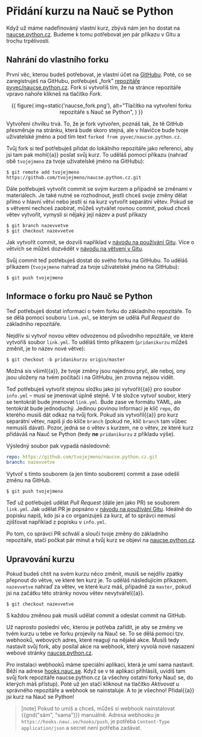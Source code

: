# Přidání kurzu na Nauč se Python

Když už máme nadefinováný vlastní kurz, zbývá nám jen ho dostat na [naucse.python.cz](http://naucse.python.cz/).
Budeme k tomu potřebovat jen pár příkazu v Gitu a trochu trpělivosti.

## Nahrání do vlastního forku

První věc, kterou budeš potřebovat, je vlastní účet na [GitHubu](https://github.com/).
Poté, co se zaregistruješ na GitHubu, potřebuješ „fork” [repozitáře pyvec/naucse.python.cz](https://github.com/pyvec/naucse.python.cz).
Fork si vytvoříš tím, že na stránce repozitáře vpravo nahoře klikneš na tlačítko _Fork_.

<div style="text-align: center">
{{ figure(
    img=static('naucse_fork.png'),
    alt="Tlačítko na vytvoření forku repozitáře s Nauč se Python",
) }}
</div>

Vytvoření chvilku trvá.
To, že je fork vytvořen, poznáš tak, že tě GitHub přesměruje na stránku, která bude skoro stejná, ale v hlavičce bude tvoje uživatelské jméno a pod tím text `forked from pyvec/naucse.python.cz`.

Tvůj fork si teď potřebuješ přidat do lokálního repozitáře jako referenci, aby jsi tam pak mohl{{a}} poslat svůj kurz.
To uděláš pomocí příkazu (nahraď obě `tvojejmeno` za tvoje uživatelské jméno na GitHubu):

```console
$ git remote add tvojejmeno https://github.com/tvojejmeno/naucse.python.cz.git
```

Dále potřebuješ vytvořit commit se svým kurzem a případně se změnami v materiálech.
Je také nutné se rozhodnout, jestli chceš svoje změny dělat přímo v hlavní větvi nebo jestli si na kurz vytvořit separátní větev.
Pokud se s větvemi nechceš zaobírat, můžeš vytvářet rovnou commit, pokud chceš větev vytvořit, vymysli si nějaký její název a pusť příkazy

```console
$ git branch nazevvetve
$ git checkout nazevvetve
```

Jak vytvořit commit, se dozvíš například v [návodu na používání Gitu]({{lesson_url("git/git-collaboration-2in1")}}).
Více o větvích se můžeš dozvědět v [návodu na větvení v Gitu]({{lesson_url("git/branching")}}).

Svůj commit teď potřebuješ dostat do svého forku na GitHubu.
To uděláš příkazem (`tvojejmeno` nahraď za tvoje uživatelské jméno na GitHubu):

```console
$ git push tvojejmeno
```

## Informace o forku pro Nauč se Python

Teď potřebuješ dostat informaci o tvém forku do základního repozitáře.
To se dělá pomocí souboru `link.yml`, se kterým se udělá _Pull Request_ do základního repozitáře.

Nejdřív si vytvoř novou větev odvozenou od původního repozitáře, ve které vytvoříš soubor `link.yml`.
To uděláš tímto příkazem (`pridanikurzu` můžeš změnit, je to název nové větve):

```console
$ git checkout -b pridanikurzu origin/master
```

Možná sis všiml{{a}}, že tvoje změny jsou najednou pryč, ale neboj, ony jsou uloženy na tvém počítači i na GitHubu, jen zrovna nejsou vidět.

Teď potřebuješ vytvořit stejnou složku jako jsi vytvořil{{a}} pro soubor `info.yml` – musí se jmenovat úplně stejně.
V té složce vytvoř soubor, který se tentokrát bude jmenovat `link.yml`.
Bude zase ve formátu YAML, ale tentokrát bude jednoduchý.
Jedinou povinou informací je klíč `repo`, do kterého musíš dát odkaz na tvůj fork.
Pokud sis vytvořil{{a}} pro kurz separátní větev, napiš jí do klíče `branch` (pokud ne, klíč `branch` tam vůbec nemusíš dávat).
Pozor, jedná se o větev s kurzem, ne o větev, ze které kurz přidáváš na Nauč se Python (tedy **ne** `pridanikurzu` z příkladu výše).

Výsledný soubor pak vypadá následovně:

```yaml
repo: https://github.com/tvojejmeno/naucse.python.cz.git
branch: nazevvetve
```

Vytvoř s tímto souborem (a jen tímto souborem) commit a zase odešli změnu na GitHub.

```console
$ git push tvojejmeno
```

Teď už potřebuješ udělat _Pull Request_ (dále jen jako PR) se souborem `link.yml`.
Jak udělat PR je popsáno v [návodu na používání Gitu]({{lesson_url("git/git-collaboration-2in1")}}).
Ideálně do popisku napiš, kdo jsi a co organizuješ za kurz, ať to správci nemusí zjišťovat například z popisku v `info.yml`.

Po tom, co správci PR schválí a sloučí tvoje změny do základního repozitáře, stačí počkat pár minut a tvůj kurz se objeví na [naucse.python.cz](http://naucse.python.cz/).

## Upravování kurzu

Pokud budeš chtít na svém kurzu něco změnit, musíš se nejdřív zpátky přepnout do větve, ve které ten kurz je.
To uděláš následujícím příkazem.
`nazevvetve` nahraď za větev, ve které kurz máš, případně za `master`, pokud jsi na začátku této stránky novou větev nevytvářel{{a}}.

```console
$ git checkout nazevvetve
```

S každou změnou pak musíš udělat commit a odeslat commit na GitHub.

Už naprosto poslední věc, kterou je potřeba zařídit, je aby se změny ve tvém kurzu u tebe ve forku projevily na Nauč se.
To se dělá pomocí tzv. webhooků, webových adres, které reagují na nějaké akce.
Musíš tedy nastavit svůj fork, aby posílal akce na webhook, který vyvolá nové nasazení webové stránky [naucse.python.cz](http://naucse.python.cz/).

Pro instalaci webhooků máme speciální aplikaci, která je umí sama nastavit.
Běží na adrese [hooks.nauc.se](https://hooks.nauc.se).
Když se v té aplikaci přihlásíš, uvidíš tam svůj fork repozitáře naucse.python.cz (a všechny ostatní forky Nauč se, do kterých máš přístup).
Poté už jen stačí kliknout na tlačítko _Aktivovat_ u správného repozitáře a webhook se nainstaluje.
A to je všechno! Přidal{{a}} jsi kurz na Nauč se Python!

> [note]
> Pokud to umíš a chceš, můžeš si webhook nainstalovat {{gnd("sám", "sama")}} manuálně.
> Adresa webhooku je `https://hooks.nauc.se/hooks/push`, je potřeba `Content-Type` `application/json` a secret není potřeba zadávat.
